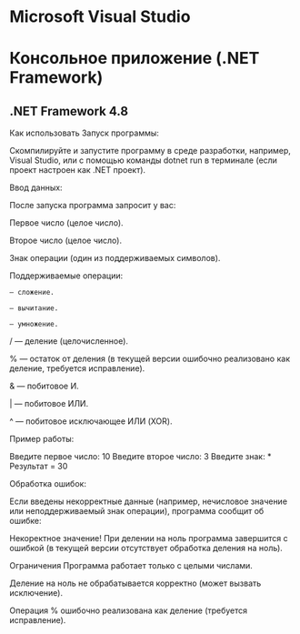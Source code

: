# Microsoft Visual Studio

# Консольное приложение (.NET Framework)

## .NET Framework 4.8 ##

Как использовать Запуск программы:

Скомпилируйте и запустите программу в среде разработки, например, Visual Studio, или с помощью команды dotnet run в терминале (если проект настроен как .NET проект).

Ввод данных:

После запуска программа запросит у вас:

Первое число (целое число).

Второе число (целое число).

Знак операции (один из поддерживаемых символов).

Поддерживаемые операции:

    — сложение.

    — вычитание.

    — умножение.

/ — деление (целочисленное).

% — остаток от деления (в текущей версии ошибочно реализовано как деление, требуется исправление).

& — побитовое И.

| — побитовое ИЛИ.

^ — побитовое исключающее ИЛИ (XOR).

Пример работы:

Введите первое число: 10 Введите второе число: 3 Введите знак: * Результат = 30

Обработка ошибок:

Если введены некорректные данные (например, нечисловое значение или неподдерживаемый знак операции), программа сообщит об ошибке:

Некоректное значение! При делении на ноль программа завершится с ошибкой (в текущей версии отсутствует обработка деления на ноль).

Ограничения Программа работает только с целыми числами.

Деление на ноль не обрабатывается корректно (может вызвать исключение).

Операция % ошибочно реализована как деление (требуется исправление).
